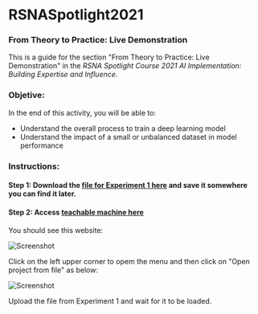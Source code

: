 # RSNASpotlight2021

### From Theory to Practice: Live Demonstration 

This is a guide for the section "From Theory to Practice: Live Demonstration" in the *RSNA Spotlight Course 2021 AI Implementation: Building Expertise and Influence*.

### Objetive:

In the end of this activity, you will be able to:

* Understand the overall process to train a deep learning model
* Understand the impact of a small or unbalanced dataset in model performance

### Instructions:

#### Step 1: Download the [file for Experiment 1 here](https://github.com/kitamura-felipe/RSNASpotlight2021/blob/main/experiments/Binary.tm) and save it somewhere you can find it later.

#### Step 2: Access [teachable machine here](https://teachablemachine.withgoogle.com/train/image)

You should see this website:

![Screenshot](https://github.com/kitamura-felipe/RSNASpotlight2021/blob/main/images/image04.png)

Click on the left upper corner to opem the menu and then click on "Open project from file" as below:

![Screenshot](https://github.com/kitamura-felipe/RSNASpotlight2021/blob/main/images/image05.png)

Upload the file from Experiment 1 and wait for it to be loaded.
